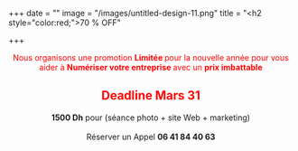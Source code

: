 +++
date = ""
image = "/images/untitled-design-11.png"
title = "<h2 style=\"color:red;\">70 % OFF</h2>"

+++
<p style="color:red;text-align:center;">Nous organisons une promotion <b>Limitée </b>pour la nouvelle année pour vous aider à <b>Numériser votre entreprise </b>avec un <b>prix imbattable </b><h2 style="color:red;text-align:center;"> Deadline Mars 31 </h2><p style="text-align:center;"> <b>1500 Dh</b> pour (séance photo + site Web + marketing)<br><br>Réserver un Appel <b>06 41 84 40 63</p>